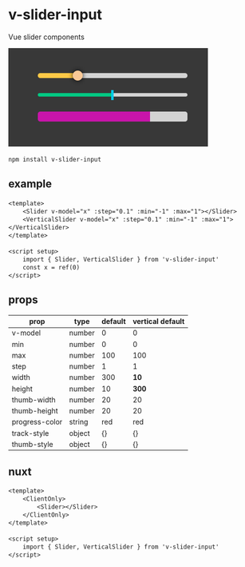 # v-slider-input

Vue slider components

![](public/sliders.png)

```
npm install v-slider-input
```

## example

```vue
<template>
    <Slider v-model="x" :step="0.1" :min="-1" :max="1"></Slider>
    <VerticalSlider v-model="x" :step="0.1" :min="-1" :max="1"></VerticalSlider>
</template>

<script setup>
    import { Slider, VerticalSlider } from 'v-slider-input'
    const x = ref(0)
</script>
```

## props

prop | type | default | vertical default
-----|------|---------|-----------------
v-model | number | 0 | 0
min | number | 0 | 0
max | number | 100 | 100
step | number | 1 | 1
width | number | 300 | **10**
height | number | 10 | **300**
thumb-width | number | 20 | 20
thumb-height | number | 20 | 20
progress-color | string | red | red
track-style | object | {} | {}
thumb-style | object | {} | {}

## nuxt

```vue
<template>
    <ClientOnly>
        <Slider></Slider>        
    </ClientOnly>
</template>

<script setup>
    import { Slider, VerticalSlider } from 'v-slider-input'
</script>
```
